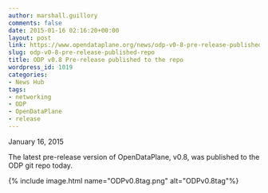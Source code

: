 ```yaml
---
author: marshall.guillory
comments: false
date: 2015-01-16 02:16:20+00:00
layout: post
link: https://www.opendataplane.org/news/odp-v0-8-pre-release-published-repo/
slug: odp-v0-8-pre-release-published-repo
title: ODP v0.8 Pre-release published to the repo
wordpress_id: 1019
categories:
- News Hub
tags:
- networking
- ODP
- OpenDataPlane
- release
---
```


January 16, 2015

The latest pre-release version of OpenDataPlane, v0.8, was published to the ODP git repo today.

{% include image.html name="ODPv0.8tag.png" alt="ODPv0.8tag"%}
